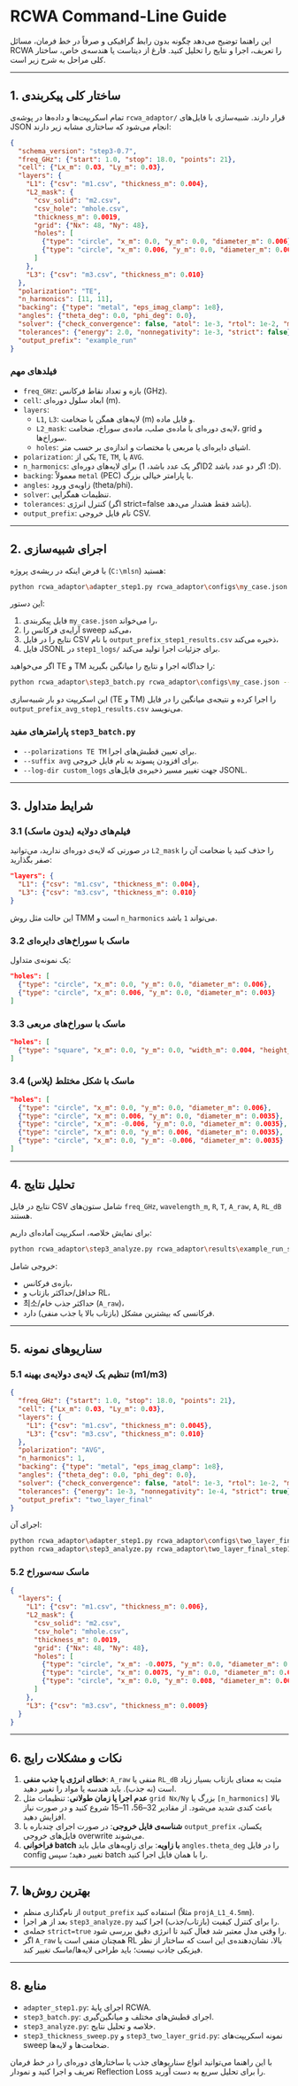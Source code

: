 # RCWA Command-Line Guide

این راهنما توضیح می‌دهد چگونه بدون رابط گرافیکی و صرفاً در خط فرمان، مسائل RCWA را تعریف، اجرا و نتایج را تحلیل کنید. فارغ از دیتاست یا هندسه‌ی خاص، ساختار کلی مراحل به شرح زیر است.

---

## 1. ساختار کلی پیکربندی

تمام اسکریپت‌ها و داده‌ها در پوشه‌ی `rcwa_adaptor/` قرار دارند. شبیه‌سازی با فایل‌های JSON انجام می‌شود که ساختاری مشابه زیر دارند:

```json
{
  "schema_version": "step3-0.7",
  "freq_GHz": {"start": 1.0, "stop": 18.0, "points": 21},
  "cell": {"Lx_m": 0.03, "Ly_m": 0.03},
  "layers": {
    "L1": {"csv": "m1.csv", "thickness_m": 0.004},
    "L2_mask": {
      "csv_solid": "m2.csv",
      "csv_hole": "mhole.csv",
      "thickness_m": 0.0019,
      "grid": {"Nx": 48, "Ny": 48},
      "holes": [
        {"type": "circle", "x_m": 0.0, "y_m": 0.0, "diameter_m": 0.006},
        {"type": "circle", "x_m": 0.006, "y_m": 0.0, "diameter_m": 0.0035}
      ]
    },
    "L3": {"csv": "m3.csv", "thickness_m": 0.010}
  },
  "polarization": "TE",
  "n_harmonics": [11, 11],
  "backing": {"type": "metal", "eps_imag_clamp": 1e8},
  "angles": {"theta_deg": 0.0, "phi_deg": 0.0},
  "solver": {"check_convergence": false, "atol": 1e-3, "rtol": 1e-2, "max_iters": 30},
  "tolerances": {"energy": 2.0, "nonnegativity": 1e-3, "strict": false},
  "output_prefix": "example_run"
}
```

### فیلدهای مهم
- `freq_GHz`: بازه و تعداد نقاط فرکانس (GHz).
- `cell`: ابعاد سلول دوره‌ای (m).
- `layers`:
  - `L1`, `L3`: لایه‌های همگن با ضخامت (m) و فایل ماده.
  - `L2_mask`: لایه‌ی دوره‌ای با ماده‌ی صلب، ماده‌ی سوراخ، ضخامت، grid و سوراخ‌ها.
  - `holes`: اشیای دایره‌ای یا مربعی با مختصات و اندازه‌ی بر حسب متر.
- `polarization`: یکی از `TE`, `TM`, یا `AVG`.
- `n_harmonics`: برای لایه‌های دوره‌ای (اگر یک عدد باشد، 1D؛ اگر دو عدد باشد 2D).
- `backing`: معمولاً `metal` (PEC) با پارامتر خیالی بزرگ.
- `angles`: زاویه‌ی ورود (theta/phi).
- `solver`: تنظیمات همگرایی.
- `tolerances`: کنترل انرژی (اگر strict=false باشد فقط هشدار می‌دهد).
- `output_prefix`: نام فایل خروجی CSV.

---

## 2. اجرای شبیه‌سازی

با فرض اینکه در ریشه‌ی پروژه (`C:\mlsn`) هستید:

```bash
python rcwa_adaptor\adapter_step1.py rcwa_adaptor\configs\my_case.json
```

این دستور:
1. فایل پیکربندی `my_case.json` را می‌خواند،
2. آرایه‌ی فرکانس را sweep می‌کند،
3. نتایج را در فایل CSV با نام `output_prefix_step1_results.csv` ذخیره می‌کند،
4. فایل JSONL در `step1_logs/` برای جزئیات اجرا تولید می‌کند.

اگر می‌خواهید TE و TM را جداگانه اجرا و نتایج را میانگین بگیرید:

```bash
python rcwa_adaptor\step3_batch.py rcwa_adaptor\configs\my_case.json --suffix avg
```

این اسکریپت دو بار شبیه‌سازی (TE و TM) را اجرا کرده و نتیجه‌ی میانگین را در فایل `output_prefix_avg_step1_results.csv` می‌نویسد.

### پارامترهای مفید `step3_batch.py`
- `--polarizations TE TM` برای تعیین قطبش‌های اجرا.
- `--suffix avg` برای افزودن پسوند به نام فایل خروجی.
- `--log-dir custom_logs` جهت تغییر مسیر ذخیره‌ی فایل‌های JSONL.

---

## 3. شرایط متداول

### 3.1 فیلم‌های دولایه (بدون ماسک)

در صورتی که لایه‌ی دوره‌ای ندارید، می‌توانید `L2_mask` را حذف کنید یا ضخامت آن را صفر بگذارید:

```json
"layers": {
  "L1": {"csv": "m1.csv", "thickness_m": 0.004},
  "L3": {"csv": "m3.csv", "thickness_m": 0.010}
}
```

این حالت مثل روش TMM است و `n_harmonics` می‌تواند `1` باشد.

### 3.2 ماسک با سوراخ‌های دایره‌ای

یک نمونه‌ی متداول:

```json
"holes": [
  {"type": "circle", "x_m": 0.0, "y_m": 0.0, "diameter_m": 0.006},
  {"type": "circle", "x_m": 0.006, "y_m": 0.0, "diameter_m": 0.003}
]
```

### 3.3 ماسک با سوراخ‌های مربعی

```json
"holes": [
  {"type": "square", "x_m": 0.0, "y_m": 0.0, "width_m": 0.004, "height_m": 0.004}
]
```

### 3.4 ماسک با شکل مختلط (پلاس)

```json
"holes": [
  {"type": "circle", "x_m": 0.0, "y_m": 0.0, "diameter_m": 0.006},
  {"type": "circle", "x_m": 0.006, "y_m": 0.0, "diameter_m": 0.0035},
  {"type": "circle", "x_m": -0.006, "y_m": 0.0, "diameter_m": 0.0035},
  {"type": "circle", "x_m": 0.0, "y_m": 0.006, "diameter_m": 0.0035},
  {"type": "circle", "x_m": 0.0, "y_m": -0.006, "diameter_m": 0.0035}
]
```

---

## 4. تحلیل نتایج

نتایج در فایل CSV شامل ستون‌های `freq_GHz`, `wavelength_m`, `R`, `T`, `A_raw`, `A`, `RL_dB` هستند.

برای نمایش خلاصه، اسکریپت آماده‌ای داریم:

```bash
python rcwa_adaptor\step3_analyze.py rcwa_adaptor\results\example_run_step1_results.csv
```

خروجی شامل:
- بازه‌ی فرکانس،
- حداقل/حداکثر بازتاب و RL،
- 최소/حداکثر جذب خام (`A_raw`)،
- فرکانسی که بیشترین مشکل (بازتاب بالا یا جذب منفی) دارد.

---

## 5. سناریوهای نمونه

### 5.1 تنظیم یک لایه‌ی دولایه‌ی بهینه (m1/m3)

```json
{
  "freq_GHz": {"start": 1.0, "stop": 18.0, "points": 21},
  "cell": {"Lx_m": 0.03, "Ly_m": 0.03},
  "layers": {
    "L1": {"csv": "m1.csv", "thickness_m": 0.0045},
    "L3": {"csv": "m3.csv", "thickness_m": 0.010}
  },
  "polarization": "AVG",
  "n_harmonics": 1,
  "backing": {"type": "metal", "eps_imag_clamp": 1e8},
  "angles": {"theta_deg": 0.0, "phi_deg": 0.0},
  "solver": {"check_convergence": false, "atol": 1e-3, "rtol": 1e-2, "max_iters": 20},
  "tolerances": {"energy": 1e-3, "nonnegativity": 1e-4, "strict": true},
  "output_prefix": "two_layer_final"
}
```

اجرای آن:

```bash
python rcwa_adaptor\adapter_step1.py rcwa_adaptor\configs\two_layer_final.json
python rcwa_adaptor\step3_analyze.py rcwa_adaptor\two_layer_final_step1_results.csv
```

### 5.2 ماسک سه‌سوراخ

```json
{
  "layers": {
    "L1": {"csv": "m1.csv", "thickness_m": 0.006},
    "L2_mask": {
      "csv_solid": "m2.csv",
      "csv_hole": "mhole.csv",
      "thickness_m": 0.0019,
      "grid": {"Nx": 48, "Ny": 48},
      "holes": [
        {"type": "circle", "x_m": -0.0075, "y_m": 0.0, "diameter_m": 0.005},
        {"type": "circle", "x_m": 0.0075, "y_m": 0.0, "diameter_m": 0.007},
        {"type": "circle", "x_m": 0.0, "y_m": 0.008, "diameter_m": 0.006}
      ]
    },
    "L3": {"csv": "m3.csv", "thickness_m": 0.0009}
  }
}
```

---

## 6. نکات و مشکلات رایج

1. **خطای انرژی یا جذب منفی**: `A_raw` منفی یا `RL_dB` مثبت به معنای بازتاب بسیار زیاد است (نه جذب). باید هندسه یا مواد را تغییر دهید.
2. **عدم اجرا یا زمان طولانی**: تنظیمات مثل `grid Nx/Ny` بزرگ یا `[n_harmonics]` بالا باعث کندی شدید می‌شود. از مقادیر 32–56، 11–15 شروع کنید و در صورت نیاز افزایش دهید.
3. **شناسه‌ی فایل خروجی**: در صورت اجرای چندباره با `output_prefix` یکسان، فایل‌های خروجی overwrite می‌شوند.
4. **فراخوانی batch با زاویه**: برای زاویه‌های مایل باید `angles.theta_deg` را در فایل config تغییر دهید؛ سپس batch را با همان فایل اجرا کنید.

---

## 7. بهترین روش‌ها

- از نام‌گذاری منظم `output_prefix` استفاده کنید (مثلاً `projA_L1_4.5mm`).
- بعد از هر اجرا `step3_analyze.py` را برای کنترل کیفیت (بازتاب/جذب) اجرا کنید.
- جمله‌ی `strict=true` را وقتی مدل معتبر شد فعال کنید تا انرژی دقیق بررسی شود.
- اگر `A_raw` همچنان منفی است یا RL بالا، نشان‌دهنده‌ی این است که ساختار از نظر فیزیکی جاذب نیست؛ باید طراحی لایه‌ها/ماسک تغییر کند.

---

## 8. منابع

- `adapter_step1.py`: اجرای پایهٔ RCWA.
- `step3_batch.py`: اجرای قطبش‌های مختلف و میانگین‌گیری.
- `step3_analyze.py`: خلاصه و تحلیل نتایج.
- `step3_thickness_sweep.py` و `step3_two_layer_grid.py`: نمونه اسکریپت‌های sweep ضخامت‌ها و لایه‌ها.

با این راهنما می‌توانید انواع سناریوهای جذب یا ساختارهای دوره‌ای را در خط فرمان تعریف و اجرا کنید و نمودار Reflection Loss را برای تحلیل سریع به دست آورید.
